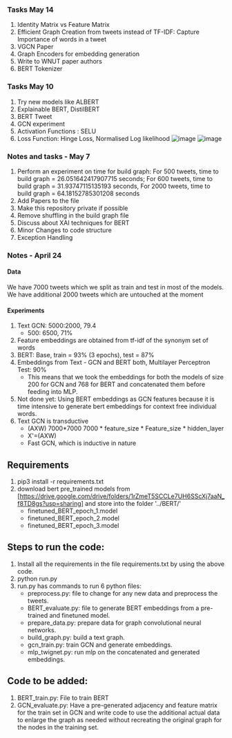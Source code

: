 ### Tasks May 14
1. Identity Matrix vs Feature Matrix
2. Efficient Graph Creation from tweets instead of TF-IDF: Capture Importance of words in a tweet
3. VGCN Paper
4. Graph Encoders for embedding generation
5. Write to WNUT paper authors
6. BERT Tokenizer
### Tasks May 10
1. Try new models like ALBERT
2. Explainable BERT, DistilBERT
3. BERT Tweet
4. GCN experiment
5. Activation Functions : SELU
6. Loss Function: Hinge Loss, Normalised Log likelihood
![image](https://user-images.githubusercontent.com/48908329/118227602-7080eb80-b4a6-11eb-8d02-673479b3d6df.png)
![image](https://user-images.githubusercontent.com/48908329/118227623-7a0a5380-b4a6-11eb-8f2b-ff6db5ac7b92.png)

### Notes and tasks - May 7
1. Perform an experiment on time for build graph: For 500 tweets, time to build graph = 26.051642417907715 seconds; For 600 tweets, time to build graph = 31.93747115135193 seconds, For 2000 tweets, time to build graph = 64.18152785301208 seconds
2. Add Papers to the file
3. Make this repository private if possible
4. Remove shuffling in the build graph file
5. Discuss about XAI techniques for BERT
6. Minor Changes to code structure
7. Exception Handling
### Notes - April 24
#### Data
We have 7000 tweets which we split as train and test in most of the models. We have additional 2000 tweets which are untouched at the moment
#### Experiments
1. Text GCN: 5000:2000, 79.4 
	- 500: 6500, 71% 
2. Feature embeddings are obtained from tf-idf of the synonym set of words
3. BERT: Base, train = 93% (3 epochs), test = 87%
4. Embeddings from Text - GCN and BERT both, Multilayer Perceptron Test: 90%
	- This means that we took the embeddings for both the models of size 200 for GCN and 768 for BERT and concatenated them before feeding into MLP.
5. Not done yet: Using BERT embeddings as GCN features because it is time intensive to generate bert embeddings for context free individual words.
6. Text GCN is transductive
	- (AXW) 7000*7000 7000 * feature_size * Feature_size * hidden_layer
	- X'=(AXW)
	- Fast GCN, which is inductive in nature

## Requirements
1. pip3 install -r requirements.txt
2. download bert pre_trained models from [https://drive.google.com/drive/folders/1rZmeT5SCCLe7UH6SScXj7aaN_f8TD8gs?usp=sharing] and store into the folder '../BERT/'
	- finetuned_BERT_epoch_1.model
	- finetuned_BERT_epoch_2.model
	- finetuned_BERT_epoch_3.model

## Steps to run the code:
1. Install all the requirements in the file requirements.txt by using the above code.
2. python run.py
3. run.py has commands to run 6 python files:
	- preprocess.py: file to change for any new data and preprocess the tweets.
	- BERT_evaluate.py: file to generate BERT embeddings from a pre-trained and finetuned model.
	- prepare_data.py: prepare data for graph convolutional neural networks.
	- build_graph.py: build a text graph.
	- gcn_train.py: train GCN and generate embeddings.
	- mlp_twignet.py: run mlp on the concatenated and generated embeddings.

## Code to be added:
1. BERT_train.py: File to train BERT
2. GCN_evaluate.py: Have a pre-generated adjacency and feature matrix for the train set in GCN and write code to use the additional actual data to enlarge the graph as needed without recreating the original graph for the nodes in the training set. 
	

